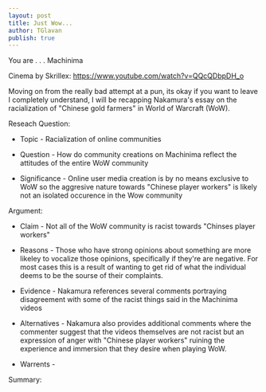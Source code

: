```yaml
---
layout: post
title: Just Wow...
author: TGlavan
publish: true
---
```


You are . . . Machinima 

Cinema by Skrillex: https://www.youtube.com/watch?v=QQcQDbpDH_o

Moving on from the really bad attempt at a pun, its okay if you want to leave I completely understand, I will be recapping Nakamura's essay on the racialization of "Chinese gold farmers" in World of Warcraft (WoW).

Reseach Question:

* Topic -  Racialization of online communities

* Question - How do community creations on Machinima reflect the attitudes of the entire WoW community

* Significance - Online user media creation is by no means exclusive to WoW so the aggresive nature towards "Chinese player workers" is likely not an isolated occurence in the Wow community

Argument:

* Claim - Not all of the WoW community is racist towards "Chinses player workers"

* Reasons - Those who have strong opinions about something are more likeley to vocalize those opinions, specifically if they're are negative. For most cases this is a result of wanting to get rid of what the individual deems to be the sourse of their complaints.

* Evidence - Nakamura references several comments portraying disagreement with some of the racist things said in the Machinima videos

* Alternatives - Nakamura also provides additional comments where the commenter suggest that the videos themselves are not racist but an expression of anger with "Chinese player workers" ruining the experience and immersion that they desire when playing WoW.

* Warrents - 

Summary:
